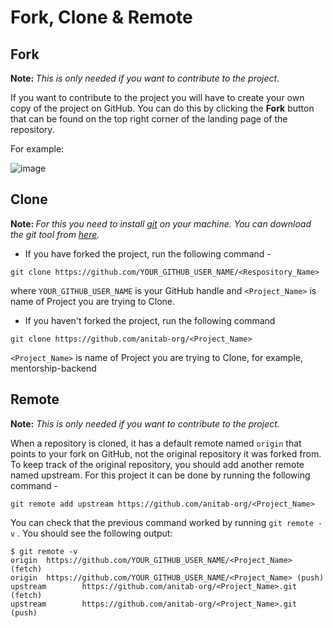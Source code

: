 # Fork, Clone & Remote


## Fork

<b> Note: </b> <i>This is only needed if you want to contribute to the project.</i>

If you want to contribute to the project you will have to create your own copy of the project on GitHub. You can do this by clicking the <b>Fork</b> button that can be found on the top right corner of the landing page of the repository. 

For example:

![image](https://user-images.githubusercontent.com/25927257/112403868-79d2b080-8ccc-11eb-9212-dbd70cf3326e.png)


## Clone

<b> Note: </b> <i>For this you need to install [git](https://git-scm.com/) on your machine. You can download the git tool from [here](https://git-scm.com/downloads).</i>

* If you have forked the project, run the following command -

```
git clone https://github.com/YOUR_GITHUB_USER_NAME/<Respository_Name> 
```

where ```YOUR_GITHUB_USER_NAME``` is your GitHub handle and ```<Project_Name>``` is name of Project you are trying to Clone.

* If you haven't forked the project, run the following command 

```
git clone https://github.com/anitab-org/<Project_Name>
```

```<Project_Name>``` is name of Project you are trying to Clone, for example, mentorship-backend

## Remote

<b> Note:</b> <i>This is only needed if you want to contribute to the project.</i>

When a repository is cloned, it has a default remote named ```origin``` that points to your fork on GitHub, not the original repository it was forked from. To keep track of the original repository, you should add another remote named upstream. For this project it can be done by running the following command -

```git remote add upstream https://github.com/anitab-org/<Project_Name>```

You can check that the previous command worked by running ```git remote -v``` . You should see the following output:

```
$ git remote -v
origin  https://github.com/YOUR_GITHUB_USER_NAME/<Project_Name> (fetch)
origin  https://github.com/YOUR_GITHUB_USER_NAME/<Project_Name> (push)
upstream        https://github.com/anitab-org/<Project_Name>.git (fetch)
upstream        https://github.com/anitab-org/<Project_Name>.git (push)
```
